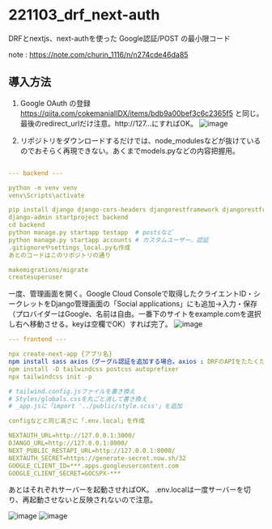 # 221103_drf_next-auth
DRFとnextjs、next-authを使った Google認証/POST の最小限コード

note : https://note.com/churin_1116/n/n274cde46da85


## 導入方法

1. Google OAuth の登録
https://qiita.com/cokemaniaIIDX/items/bdb9a00bef3c6c2365f5
と同じ。最後のredirect_urlだけ注意。http://127...にすればOK。
![image](https://user-images.githubusercontent.com/90027034/199681028-a8ccdfa3-4727-4f04-845c-0b21e9f92378.png)


2. リポジトリをダウンロードするだけでは、node_modulesなどが抜けているのでおそらく再現できない。あくまでmodels.pyなどの内容把握用。

```yaml

--- backend ---

python -m venv venv
venv\Scripts\activate

pip install django django-cors-headers djangorestframework djangorestframework-simplejwt PyJWT dj-rest-auth django-allauth
django-admin startproject backend
cd backend
python manage.py startapp testapp  # postsなど
python manage.py startapp accounts # カスタムユーザー、認証
.gitignoreやsettings_local.pyも作成
あとのコードはこのリポジトリの通り

makemigrations/migrate
createsuperuser
```

一度、管理画面を開く。Google Cloud Consoleで取得したクライエントID・シークレットをDjango管理画面の「Social applications」にも追加→入力・保存（プロバイダーはGoogle、名前は自由。一番下のサイトをexample.comを選択し右へ移動させる。keyは空欄でOK）すれば完了。
![image](https://user-images.githubusercontent.com/90027034/199682789-68067dcc-7563-42fb-a056-ad891c9a4f45.png)

```yaml
--- frontend ---

npx create-next-app {アプリ名}
npm install sass axios（グーグル認証を追加する場合。axios : DRFのAPIをたたくために使用。fetchでも可） 
npm install -D tailwindcss postcss autoprefixer 
npx tailwindcss init -p

# tailwind.config.jsファイルを書き換え
# Styles/globals.cssを丸ごと消して書き換え
# _app.jsに「import '../public/style.scss'」を追加

configなどと同じ高さに「.env.local」を作成

NEXTAUTH_URL=http://127.0.0.1:3000/
DJANGO_URL=http://127.0.0.1:8000/
NEXT_PUBLIC_RESTAPI_URL=http://127.0.0.1:8000/
NEXTAUTH_SECRET=https://generate-secret.now.sh/32
GOOGLE_CLIENT_ID=***.apps.googleusercontent.com
GOOGLE_CLIENT_SECRET=GOCSPX-***
```

あとはそれぞれサーバーを起動させればOK。
.env.localは一度サーバーを切り、再起動させないと反映されないので注意。

![image](https://user-images.githubusercontent.com/90027034/199677331-d5f7e2cb-b92f-418b-a412-34aa8748404d.png)
![image](https://user-images.githubusercontent.com/90027034/199677527-0dfdc2ff-2968-4655-b43d-4632c665b39d.png)
